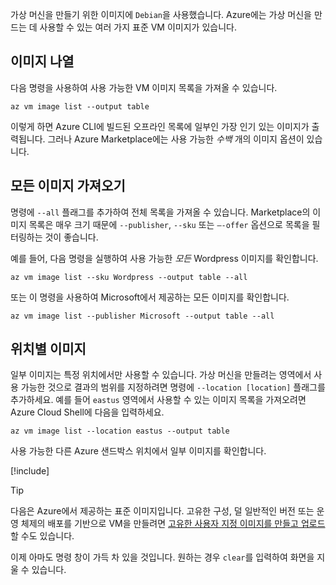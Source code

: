 가상 머신을 만들기 위한 이미지에 `Debian`을 사용했습니다. Azure에는 가상 머신을 만드는 데 사용할 수 있는 여러 가지 표준 VM 이미지가 있습니다. 

## <a name="listing-images"></a>이미지 나열

다음 명령을 사용하여 사용 가능한 VM 이미지 목록을 가져올 수 있습니다. 

```azurecli
az vm image list --output table
```

이렇게 하면 Azure CLI에 빌드된 오프라인 목록에 일부인 가장 인기 있는 이미지가 출력됩니다. 그러나 Azure Marketplace에는 사용 가능한 _수백_ 개의 이미지 옵션이 있습니다. 

## <a name="getting-all-images"></a>모든 이미지 가져오기

명령에 `--all` 플래그를 추가하여 전체 목록을 가져올 수 있습니다. Marketplace의 이미지 목록은 매우 크기 때문에 `--publisher`, `--sku` 또는 `–-offer` 옵션으로 목록을 필터링하는 것이 좋습니다.

예를 들어, 다음 명령을 실행하여 사용 가능한 _모든_ Wordpress 이미지를 확인합니다.

```azurecli
az vm image list --sku Wordpress --output table --all
```

또는 이 명령을 사용하여 Microsoft에서 제공하는 모든 이미지를 확인합니다.

```azurecli
az vm image list --publisher Microsoft --output table --all
```

## <a name="location-specific-images"></a>위치별 이미지

일부 이미지는 특정 위치에서만 사용할 수 있습니다. 가상 머신을 만들려는 영역에서 사용 가능한 것으로 결과의 범위를 지정하려면 명령에 `--location [location]` 플래그를 추가하세요. 예를 들어 `eastus` 영역에서 사용할 수 있는 이미지 목록을 가져오려면 Azure Cloud Shell에 다음을 입력하세요.

```azurecli
az vm image list --location eastus --output table
```

사용 가능한 다른 Azure 샌드박스 위치에서 일부 이미지를 확인합니다.

[!include[](../../../includes/azure-sandbox-regions-note.md)]

> [!TIP]
> 다음은 Azure에서 제공하는 표준 이미지입니다. 고유한 구성, 덜 일반적인 버전 또는 운영 체제의 배포를 기반으로 VM을 만들려면 [고유한 사용자 지정 이미지를 만들고 업로드](https://docs.microsoft.com/azure/virtual-machines/linux/tutorial-custom-images)할 수도 있습니다.

이제 아마도 명령 창이 가득 차 있을 것입니다. 원하는 경우 `clear`를 입력하여 화면을 지울 수 있습니다.